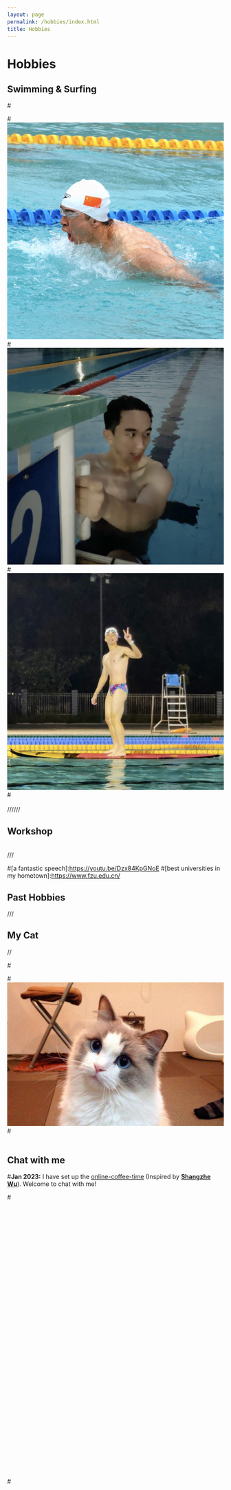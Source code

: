 ```yaml
---
layout: page
permalink: /hobbies/index.html
title: Hobbies
---
```


# Hobbies

## Swimming & Surfing

#<div class="third">
#<img src="/images/swimming2.JPG">
#<img src="/images/swimming.JPG">
#<img src="/images/surfing1.JPG">
#</div>
<br> //////

## Workshop


<br> ///

#[a fantastic speech]:https://youtu.be/Dzx84KpGNoE
#[best universities in my hometown]:https://www.fzu.edu.cn/


## Past Hobbies

///

## My Cat

//

#<div>
#<img src="/images/cat.JPG">
#</div>
<br>

## Chat with me

#**Jan 2023:** I have set up the [online-coffee-time](https://calendly.com/lancecai/meet-with-lance) (Inspired by **[Shangzhe Wu](https://elliottwu.com/)**). Welcome to chat with me!

<!-- Calendly inline widget begin -->

#<div class="calendly-inline-widget" data-url="https://calendly.com/lancecai/meet-with-lance" style="min-width:320px;height:630px;"></div>
#<script type="text/javascript" src="https://assets.calendly.com/assets/external/widget.js" async></script>
<!-- Calendly inline widget end -->

